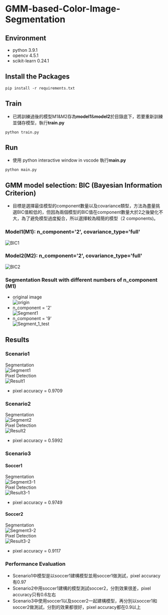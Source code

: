 # GMM-based-Color-Image-Segmentation

## Environment
* python 3.9.1
* opencv 4.5.1
* scikit-learn 0.24.1

## Install the Packages
```
pip install -r requirements.txt
```

## Train
* 已將訓練過後的模型M1&M2存為**model1**&**model2**於目錄底下，若要重新訓練並儲存模型，執行**train.py**
```
python train.py
```

## Run
* 使用 python interactive window in vscode 執行**main.py**
```
python main.py
```

## GMM model selection: BIC (Bayesian Information Criterion)
* 目標是選擇最佳模型的component數量以及covariance類型，方法為盡量挑選BIC值較低的，但因為兩個模型的BIC值在component數量大於2之後變化不大，為了避免模型過度擬合，所以選擇較為精簡的模型（2 components)。
### Model1(M1): n_component='2', covariance_type='full'
![BIC1](./BIC_1.jpg)
### Model2(M2): n_component='2', covariance_type='full'
![BIC2](./BIC_2.jpg)
### Segmentation Result with different numbers of n_component (M1)
* original image  
![origin](./soccer1.jpg)
* n_component = '2'  
![Segment1](./segment_1.png)
* n_component = '9'  
![Segment_1_test](./segment_1_test.png)

## Results
### Scenario1
Segmentation  
![Segment1](./segment_1.png)  
Pixel Detection  
![Result1](./result_1.png)  
* pixel accuracy = 0.9709
### Scenario2
Segmentation  
![Segment2](./segment_2.png)  
Pixel Detection  
![Result2](./result_2.png)  
* pixel accuracy = 0.5992
### Scenario3
#### Soccer1
Segmentation  
![Segment3-1](./segment_3-1.png)  
Pixel Detection  
![Result3-1](./result_3-1.png)  
* pixel accuracy = 0.9749
#### Soccer2
Segmentation  
![Segment3-2](./segment_3-2.png)  
Pixel Detection  
![Result3-2](./result_3-2.png)  
* pixel accuracy = 0.9117

### Performance Evaluation
* Scenario1中模型是以soccer1建構模型並用soccer1做測試，pixel accuracy有0.97
* Scenario2中用soccer1建構的模型測試soccer2，分割效果很差，pixel accuracy只有0.6左右
* Scenario3中使用soccer1以及soccer2一起建構模型，再分別以soccer1和soccer2做測試，分割的效果都很好，pixel accuracy都在0.9以上
